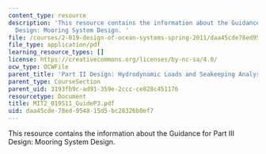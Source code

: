 ```yaml
---
content_type: resource
description: 'This resource contains the information about the Guidance for Part III
  Design: Mooring System Design. '
file: /courses/2-019-design-of-ocean-systems-spring-2011/daa45cde78ed954815d5bc28326b0ef7_MIT2_019S11_GuideP3.pdf
file_type: application/pdf
learning_resource_types: []
license: https://creativecommons.org/licenses/by-nc-sa/4.0/
ocw_type: OCWFile
parent_title: 'Part II Design: Hydrodynamic Loads and Seakeeping Analysis'
parent_type: CourseSection
parent_uid: 3193fb9c-ad91-359e-2ccc-ce828c451176
resourcetype: Document
title: MIT2_019S11_GuideP3.pdf
uid: daa45cde-78ed-9548-15d5-bc28326b0ef7
---
```

This resource contains the information about the Guidance for Part III Design: Mooring System Design. 